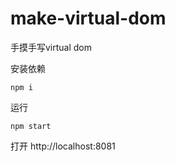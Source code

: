 # make-virtual-dom
手摸手写virtual dom

安装依赖
```
npm i
```

运行
```
npm start
```

打开 http://localhost:8081
